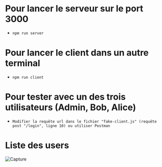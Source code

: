 # Pour lancer le serveur sur le port 3000
- `npm run server`

#  Pour lancer le client dans un autre terminal
- `npm run client`

# Pour tester avec un des trois utilisateurs (Admin, Bob, Alice)
- `Modifier la requête url dans le fichier "fake-client.js" (requête post "/login", ligne 10) ou utiliser Postman`

# Liste des users
![Capture](https://user-images.githubusercontent.com/91465433/196473230-8e96fb5b-8c6a-4ee0-8820-b3ecc32d08df.PNG)
